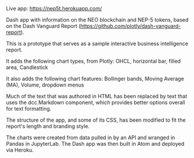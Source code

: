 Live app: https://nep5t.herokuapp.com/

Dash app with information on the NEO blockchain and NEP-5 tokens, based on the Dash Vanguard Report (https://github.com/plotly/dash-vanguard-report).

This is a prototype that serves as a sample interactive business intelligence report.  

It adds the following chart types, from Plotly: OHCL, horizontal bar, filled area, Candlestick

It also adds the following chart features: Bollinger bands, Moving Average (MA), Volume, dropdown menus 

Much of the text that was authored in HTML has been replaced by text that uses the dcc.Markdown component, which provides better options overall for text formatting.

The structure of the app, and some of its CSS, has been modified to fit the report's length and branding style.

The charts were created from data pulled in by an API and wranged in Pandas in JupyterLab.  The Dash app was then built in Atom and deployed via Heroku.

